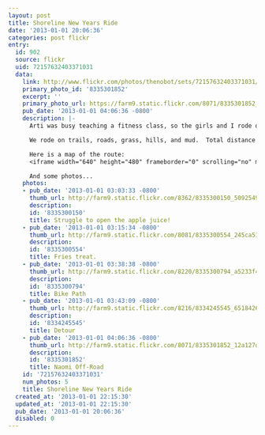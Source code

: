 ```yaml
---
layout: post
title: Shoreline New Years Ride
date: '2013-01-01 20:06:36'
categories: post flickr
entry:
  id: 902
  source: flickr
  uid: 72157632403371031
  data:
    link: http://www.flickr.com/photos/thenobot/sets/72157632403371031/
    primary_photo_id: '8335301852'
    excerpt: ''
    primary_photo_url: https://farm9.static.flickr.com/8071/8335301852_12a127d009_m.jpg
    pub_date: '2013-01-01 04:06:36 -0800'
    description: |-
      Arti was busy teaching a fitness class, so the girls and I rode our bikes around Shoreline Park. We stopped for fries and juice at the Lakeside Cafe along the way.

      We rode on trails, roads, grass, hills, and mud.  Total distance was about 3 miles over the course of 2 hours ;-).

      Here is a map of the route:
      <iframe width="640" height="480" frameborder="0" scrolling="no" marginheight="0" marginwidth="0" src="https://maps.google.com/maps/ms?msa=0&msid=204175310944031498999.0004d240b03926c2cce8a&ie=UTF8&t=h&ll=37.43275,-122.08643&spn=0.008179,0.013733&z=16&output=embed"></iframe><br /><small>View <a href="https://maps.google.com/maps/ms?msa=0&msid=204175310944031498999.0004d240b03926c2cce8a&ie=UTF8&t=h&ll=37.43275,-122.08643&spn=0.008179,0.013733&z=16&source=embed" style="color:#0000FF;text-align:left">New Years Shoreline Ride</a> in a larger map</small>.

      And some photos...
    photos:
    - pub_date: '2013-01-01 03:03:33 -0800'
      thumb_url: http://farm9.static.flickr.com/8362/8335300150_5092549439_s.jpg
      description: 
      id: '8335300150'
      title: Struggle to open the apple juice!
    - pub_date: '2013-01-01 03:15:34 -0800'
      thumb_url: http://farm9.static.flickr.com/8081/8335300554_245ca51bdf_s.jpg
      description: 
      id: '8335300554'
      title: Fries treat.
    - pub_date: '2013-01-01 03:38:38 -0800'
      thumb_url: http://farm9.static.flickr.com/8220/8335300794_a5233f4f37_s.jpg
      description: 
      id: '8335300794'
      title: Bike Path
    - pub_date: '2013-01-01 03:43:09 -0800'
      thumb_url: http://farm9.static.flickr.com/8216/8334245545_6518426993_s.jpg
      description: 
      id: '8334245545'
      title: Detour
    - pub_date: '2013-01-01 04:06:36 -0800'
      thumb_url: http://farm9.static.flickr.com/8071/8335301852_12a127d009_s.jpg
      description: 
      id: '8335301852'
      title: Naomi Off-Road
    id: '72157632403371031'
    num_photos: 5
    title: Shoreline New Years Ride
  created_at: '2013-01-01 22:15:30'
  updated_at: '2013-01-01 22:15:30'
  pub_date: '2013-01-01 20:06:36'
  disabled: 0
---
```

